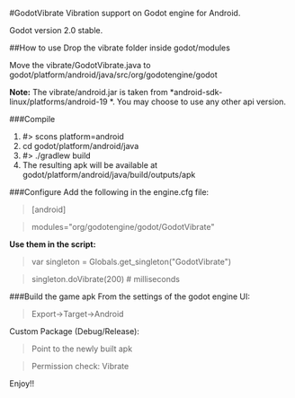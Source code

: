 #GodotVibrate
Vibration support on Godot engine for Android.

Godot version 2.0 stable.

##How to use
Drop the vibrate folder inside godot/modules

Move the vibrate/GodotVibrate.java to godot/platform/android/java/src/org/godotengine/godot

**Note:** The vibrate/android.jar is taken from  *android-sdk-linux/platforms/android-19 *. You may choose to use any other api version.

###Compile
1. #> scons platform=android
2. cd godot/platform/android/java
3. #> ./gradlew build
4. The resulting apk will be available at godot/platform/android/java/build/outputs/apk
 
###Configure
Add the following in the engine.cfg file:

> [android]

> modules="org/godotengine/godot/GodotVibrate"

**Use them in the script:**

> var singleton = Globals.get_singleton("GodotVibrate")

> singleton.doVibrate(200) # milliseconds

###Build the game apk
From the settings of the godot engine UI:

> Export->Target->Android


Custom Package (Debug/Release): 
> Point to the newly built apk

> Permission check: Vibrate

Enjoy!!


